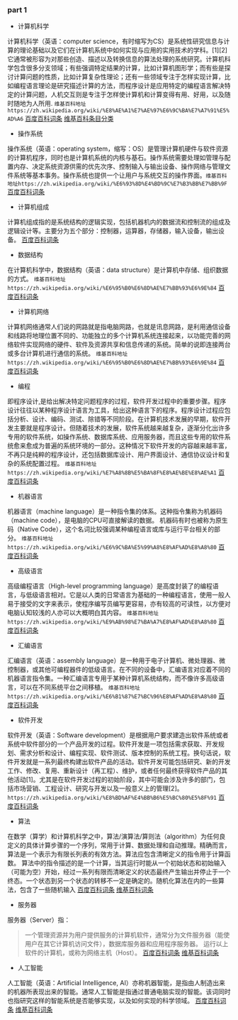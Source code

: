 ### part 1

+ 计算机科学

计算机科学（英语：computer science，有时缩写为CS）是系统性研究信息与计算的理论基础以及它们在计算机系统中如何实现与应用的实用技术的学科。[1][2]它通常被形容为对那些创造、描述以及转换信息的算法处理的系统研究。计算机科学包含很多分支领域；有些强调特定结果的计算，比如计算机图形学；而有些是探讨计算问题的性质，比如计算复杂性理论；还有一些领域专注于怎样实现计算，比如编程语言理论是研究描述计算的方法，而程序设计是应用特定的编程语言解决特定的计算问题，人机交互则是专注于怎样使计算机和计算变得有用、好用，以及随时随地为人所用. `维基百科地址https://zh.wikipedia.org/wiki/%E8%AE%A1%E7%AE%97%E6%9C%BA%E7%A7%91%E5%AD%A6`
[百度百科词条](https://baike.baidu.com/item/%E8%AE%A1%E7%AE%97%E6%9C%BA%E7%A7%91%E5%AD%A6/9132)
[维基百科条目分类](https://zh.wikipedia.org/wiki/Category:%E8%AE%A1%E7%AE%97%E6%9C%BA%E7%A7%91%E5%AD%A6)

+ 操作系统

操作系统（英语：operating system，缩写：OS）是管理计算机硬件与软件资源的计算机程序，同时也是计算机系统的内核与基石。操作系统需要处理如管理与配置内存、决定系统资源供需的优先次序、控制输入与输出设备、操作网络与管理文件系统等基本事务。操作系统也提供一个让用户与系统交互的操作界面。`维基百科地址https://zh.wikipedia.org/wiki/%E6%93%8D%E4%BD%9C%E7%B3%BB%E7%BB%9F`
[百度百科词条](https://baike.baidu.com/item/%E6%93%8D%E4%BD%9C%E7%B3%BB%E7%BB%9F/192)
+ 计算机组成

计算机组成指的是系统结构的逻辑实现，包括机器机内的数据流和控制流的组成及逻辑设计等。主要分为五个部分：控制器，运算器，存储器，输入设备，输出设备。
[百度百科词条](https://baike.baidu.com/item/%E8%AE%A1%E7%AE%97%E6%9C%BA%E7%BB%84%E6%88%90/9237940)
+ 数据结构

在计算机科学中，数据结构（英语：data structure）是计算机中存储、组织数据的方式。
`维基百科地址https://zh.wikipedia.org/wiki/%E6%95%B0%E6%8D%AE%E7%BB%93%E6%9E%84`
[百度百科词条](https://baike.baidu.com/item/%E6%95%B0%E6%8D%AE%E7%BB%93%E6%9E%84/1450)
+ 计算机网络

计算机网络通常人们说的网路就是指电脑网路，也就是讯息网路，是利用通信设备和线路将地理位置不同的、功能独立的多个计算机系统连接起来，以功能完善的网络软件实现网络的硬件、软件及资源共享和信息传递的系统。简单的说即连接两台或多台计算机进行通信的系统。
`维基百科地址https://zh.wikipedia.org/wiki/%E6%95%B0%E6%8D%AE%E7%BB%93%E6%9E%84`
[百度百科词条](https://baike.baidu.com/item/%E8%AE%A1%E7%AE%97%E6%9C%BA%E7%BD%91%E7%BB%9C/18763)
+ 编程

即程序设计,是给出解决特定问题程序的过程，软件开发过程中的重要步骤。程序设计往往以某种程序设计语言为工具，给出这种语言下的程序。程序设计过程应包括分析、设计、编码、测试、除错等不同阶段。在计算机技术发展的早期，软件开发主要就是程序设计。但随着技术的发展，软件系统越来越复杂，逐渐分化出许多专用的软件系统，如操作系统、数据库系统、应用服务器，而且这些专用的软件系统愈来愈成为普遍的系统环境的一部分。这种情况下软件开发的内容越来越丰富，不再只是纯粹的程序设计，还包括数据库设计、用户界面设计、通信协议设计和复杂的系统配置过程。
`维基百科地址https://zh.wikipedia.org/wiki/%E7%A8%8B%E5%BA%8F%E8%AE%BE%E8%AE%A1`
[百度百科词条](https://baike.baidu.com/item/%E7%BC%96%E7%A8%8B)
+ 机器语言

机器语言（machine language）是一种指令集的体系。这种指令集称为机器码（machine code），是电脑的CPU可直接解读的数据。
机器码有时也被称为原生码（Native Code），这个名词比较强调某种编程语言或库与运行平台相关的部分。
`维基百科地址https://zh.wikipedia.org/wiki/%E6%9C%BA%E5%99%A8%E8%AF%AD%E8%A8%80`
[百度百科词条](https://baike.baidu.com/item/%E6%9C%BA%E5%99%A8%E8%AF%AD%E8%A8%80)
+ 高级语言

高级编程语言（High-level programming language）是高度封装了的编程语言，与低级语言相对。它是以人类的日常语言为基础的一种编程语言，使用一般人易于接受的文字来表示，使程序编写员编写更容易，亦有较高的可读性，以方便对电脑认知较浅的人亦可以大概明白其内容。
`维基百科地址https://zh.wikipedia.org/wiki/%E9%AB%98%E7%BA%A7%E8%AF%AD%E8%A8%80`
[百度百科词条](https://baike.baidu.com/item/%E9%AB%98%E7%BA%A7%E8%AF%AD%E8%A8%80)

+ 汇编语言

汇编语言（英语：assembly language）是一种用于电子计算机、微处理器、微控制器，或其他可编程器件的低级语言。在不同的设备中，汇编语言对应着不同的机器语言指令集。一种汇编语言专用于某种计算机系统结构，而不像许多高级语言，可以在不同系统平台之间移植。
`维基百科地址https://zh.wikipedia.org/wiki/%E6%B1%87%E7%BC%96%E8%AF%AD%E8%A8%80`
[百度百科词条](https://baike.baidu.com/item/%E6%B1%87%E7%BC%96%E8%AF%AD%E8%A8%80/61826)

+ 软件开发

软件开发（英语：Software development）是根据用户要求建造出软件系统或者系统中软件部分的一个产品开发的过程。软件开发是一项包括需求获取、开发规划、需求分析和设计、编程实现、软件测试、版本控制的系统工程。换句话说，软件开发就是一系列最终构建出软件产品的活动。软件开发可能包括研究、新的开发工作、修改、复用、重新设计（再工程）、维护，或者任何最终获得软件产品的其他活动[1]。尤其是在软件开发过程的初始阶段，其中可能会涉及许多的部门，包括市场营销、工程设计、研究与开发以及一般意义上的管理[2]。
`https://zh.wikipedia.org/wiki/%E8%BD%AF%E4%BB%B6%E5%BC%80%E5%8F%91`
[百度百科词条](https://baike.baidu.com/item/%E8%BD%AF%E4%BB%B6%E5%BC%80%E5%8F%91)

+ 算法

在数学（算学）和计算机科学之中，算法/演算法/算则法（algorithm）为任何良定义的具体计算步骤的一个序列，常用于计算、数据处理和自动推理。精确而言，算法是一个表示为有限长列表的有效方法。算法应包含清晰定义的指令用于计算函数。
算法中的指令描述的是一个计算，当其运行时能从一个初始状态和初始输入（可能为空）开始，经过一系列有限而清晰定义的状态最终产生输出并停止于一个终态。一个状态到另一个状态的转移不一定是确定的。随机化算法在内的一些算法，包含了一些随机输入
[百度百科词条](https://baike.baidu.com/item/%E7%AE%97%E6%B3%95)
[维基百科词条](https://zh.wikipedia.org/wiki/%E7%AE%97%E6%B3%95)
+ 服务器

服务器（Server）指：
> 一个管理资源并为用户提供服务的计算机软件，通常分为文件服务器（能使用户在其它计算机访问文件），数据库服务器和应用程序服务器。
> 运行以上软件的计算机，或称为网络主机（Host）。
[百度百科词条](https://baike.baidu.com/item/%E6%9C%8D%E5%8A%A1%E5%99%A8)
[维基百科词条](https://zh.wikipedia.org/wiki/%E6%9C%8D%E5%8A%A1%E5%99%A8)

+ 人工智能

人工智能（英语：Artificial Intelligence, AI）亦称机器智能，是指由人制造出来的机器所表现出来的智能。通常人工智能是指通过普通电脑实现的智能。该词同时也指研究这样的智能系统是否能够实现，以及如何实现的科学领域。
[百度百科词条](https://baike.baidu.com/item/%E4%BA%BA%E5%B7%A5%E6%99%BA%E8%83%BD/9180)
[维基百科词条](https://zh.wikipedia.org/wiki/%E4%BA%BA%E5%B7%A5%E6%99%BA%E8%83%BD)